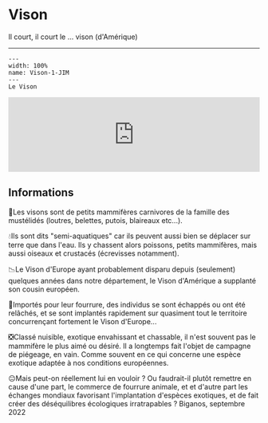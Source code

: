 # Vison

<p class="emphase">Il court, il court le ... vison (d'Amérique)</p>

***

```{figure} Docs/Vison-1-JIM.jpg
---
width: 100%
name: Vison-1-JIM
---
Le Vison
```



<div class="embedresize">
<iframe src="https://www.facebook.com/plugins/video.php?height=314&href=https%3A%2F%2Fwww.facebook.com%2FRiveNature%2Fvideos%2F1145188659401807%2F&show_text=false&width=560&t=0" width="100%" height="auto" style="border:none;overflow:hidden" scrolling="no" frameborder="0" allowfullscreen="true" allow="autoplay; clipboard-write; encrypted-media; picture-in-picture; web-share" allowFullScreen="true"></iframe>
</div>

## Informations

🦦Les visons sont de petits mammifères carnivores de la famille des mustélidés (loutres, belettes, putois, blaireaux etc...).


💧Ils sont dits "semi-aquatiques" car ils peuvent aussi bien se déplacer sur terre que dans l'eau. Ils y chassent alors poissons, petits mammifères, mais aussi oiseaux et crustacés (écrevisses notamment).


📉Le Vison d'Europe ayant probablement disparu depuis (seulement) quelques années dans notre département, le Vison d'Amérique a supplanté son cousin européen.


🧣Importés pour leur fourrure, des individus se sont échappés ou ont été relâchés, et se sont implantés rapidement sur quasiment tout le territoire concurrençant fortement le Vison d'Europe...


❎Classé nuisible, exotique envahissant et chassable, il n'est souvent pas le mammifère le plus aimé ou désiré.
Il a longtemps fait l'objet de campagne de piégeage, en vain. Comme souvent en ce qui concerne une espèce exotique adaptée à nos conditions européennes.


😐Mais peut-on réellement lui en vouloir ? Ou faudrait-il plutôt remettre en cause d'une part, le commerce de fourrure animale, et et d'autre part les échanges mondiaux favorisant l'implantation d'espèces exotiques, et de fait créer des déséquilibres écologiques irratrapables ?
Biganos, septembre 2022
